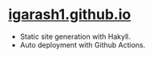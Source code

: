 # [igarash1.github.io](https://igarash1.github.io/)

- Static site generation with Hakyll.
- Auto deployment with Github Actions.

